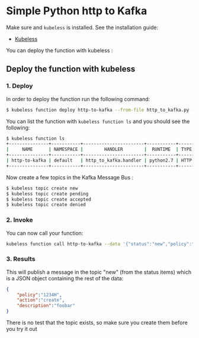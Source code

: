 # Simple Python http to Kafka

Make sure and `kubeless` is installed. See the installation guide:
* [Kubeless](https://github.com/kubeless/kubeless/blob/master/README.md#usage)

You can deploy the function with kubeless :

## Deploy the function with kubeless

### 1. Deploy
In order to deploy the function run the following command:

```bash
$ kubeless function deploy http-to-kafka --from-file http_to_kafka.py --handler http_to_kafka.handler --runtime python2.7 --trigger-http --dependencies requirements.txt
```

You can list the function with `kubeless function ls` and you should see the following:

```bash
$ kubeless function ls
+---------------+-----------+-----------------------+-----------+------+-------+--------------+
|     NAME      | NAMESPACE |        HANDLER        |  RUNTIME  | TYPE | TOPIC | DEPENDENCIES |
+---------------+-----------+-----------------------+-----------+------+-------+--------------+
| http-to-kafka | default   | http_to_kafka.handler | python2.7 | HTTP |       |              |
+---------------+-----------+-----------------------+-----------+------+-------+--------------+
```


Now create a few topics in the Kafka Message Bus : 

```bash
$ kubeless topic create new
$ kubeless topic create pending
$ kubeless topic create accepted
$ kubeless topic create denied
```



### 2. Invoke

You can now call your function:

```bash
kubeless function call http-to-kafka --data '{"status":"new","policy":"1234H","action":"create","description":"foobar"}'
```

### 3. Results

This will publish a message in the topic "new" (from the status items) which is a JSON object containing the rest of the data:

```json
{
	"policy":"1234H",
	"action":"create",
	"description":"foobar"
}
```


There is no test that the topic exists, so make sure you create them before you try it out

